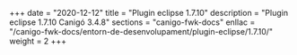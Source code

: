 +++
date        = "2020-12-12"
title       = "Plugin eclipse 1.7.10"
description = "Plugin eclipse 1.7.10 Canigó 3.4.8"
sections    = "canigo-fwk-docs"
enllac		= "/canigo-fwk-docs/entorn-de-desenvolupament/plugin-eclipse/1.7.10/"
weight		= 2
+++

